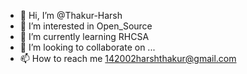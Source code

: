 - 👋 Hi, I’m @Thakur-Harsh
- 👀 I’m interested in Open_Source
- 🌱 I’m currently learning RHCSA
- 💞️ I’m looking to collaborate on ...
- 📫 How to reach me 142002harshthakur@gmail.com

<!---
Thakur-Harsh/Thakur-Harsh is a ✨ special ✨ repository because its `README.md` (this file) appears on your GitHub profile.
You can click the Preview link to take a look at your changes.
--->
